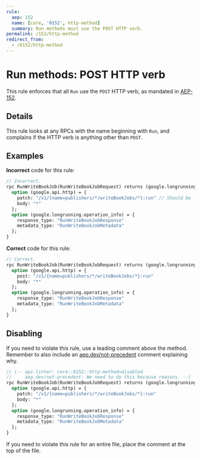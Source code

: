 ```yaml
---
rule:
  aep: 152
  name: [core, '0152', http-method]
  summary: Run methods must use the POST HTTP verb.
permalink: /152/http-method
redirect_from:
  - /0152/http-method
---
```


# Run methods: POST HTTP verb

This rule enforces that all `Run` use the `POST` HTTP verb, as
mandated in [AEP-152][].

## Details

This rule looks at any RPCs with the name beginning with `Run`, and
complains if the HTTP verb is anything other than `POST`.

## Examples

**Incorrect** code for this rule:

```proto
// Incorrect.
rpc RunWriteBookJob(RunWriteBookJobRequest) returns (google.longrunning.Operation) {
  option (google.api.http) = {
    patch: "/v1/{name=publishers/*/writeBookJobs/*}:run" // Should be `post:`.
    body: "*"
  };
  option (google.longrunning.operation_info) = {
    response_type: "RunWriteBookJobResponse"
    metadata_type: "RunWriteBookJobMetadata"
  };
}
```

**Correct** code for this rule:

```proto
// Correct.
rpc RunWriteBookJob(RunWriteBookJobRequest) returns (google.longrunning.Operation) {
  option (google.api.http) = {
    post: "/v1/{name=publishers/*/writeBookJobs/*}:run"
    body: "*"
  };
  option (google.longrunning.operation_info) = {
    response_type: "RunWriteBookJobResponse"
    metadata_type: "RunWriteBookJobMetadata"
  };
}
```

## Disabling

If you need to violate this rule, use a leading comment above the method.
Remember to also include an [aep.dev/not-precedent][] comment explaining why.

```proto
// (-- api-linter: core::0152::http-method=disabled
//     aep.dev/not-precedent: We need to do this because reasons. --)
rpc RunWriteBookJob(RunWriteBookJobRequest) returns (google.longrunning.Operation) {
  option (google.api.http) = {
    patch: "/v1/{name=publishers/*/writeBookJobs/*}:run"
    body: "*"
  };
  option (google.longrunning.operation_info) = {
    response_type: "RunWriteBookJobResponse"
    metadata_type: "RunWriteBookJobMetadata"
  };
}
```

If you need to violate this rule for an entire file, place the comment at the
top of the file.

[aep-152]: https://aep.dev/152
[aep.dev/not-precedent]: https://aep.dev/not-precedent
